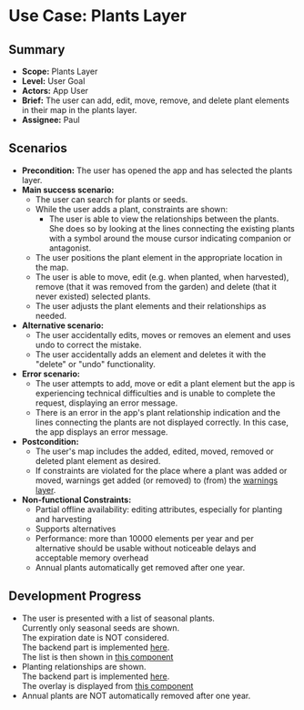 # Use Case: Plants Layer

## Summary

- **Scope:** Plants Layer
- **Level:** User Goal
- **Actors:** App User
- **Brief:** The user can add, edit, move, remove, and delete plant elements in their map in the plants layer.
- **Assignee:** Paul

## Scenarios

- **Precondition:**
  The user has opened the app and has selected the plants layer.
- **Main success scenario:**
  - The user can search for plants or seeds.
  - While the user adds a plant, constraints are shown:
    - The user is able to view the relationships between the plants.
      She does so by looking at the lines connecting the existing plants with a symbol around the mouse cursor indicating companion or antagonist.
  - The user positions the plant element in the appropriate location in the map.
  - The user is able to move, edit (e.g. when planted, when harvested), remove (that it was removed from the garden) and delete (that it never existed) selected plants.
  - The user adjusts the plant elements and their relationships as needed.
- **Alternative scenario:**
  - The user accidentally edits, moves or removes an element and uses undo to correct the mistake.
  - The user accidentally adds an element and deletes it with the "delete" or "undo" functionality.
- **Error scenario:**
  - The user attempts to add, move or edit a plant element but the app is experiencing technical difficulties and is unable to complete the request, displaying an error message.
  - There is an error in the app's plant relationship indication and the lines connecting the plants are not displayed correctly. In this case, the app displays an error message.
- **Postcondition:**
  - The user's map includes the added, edited, moved, removed or deleted plant element as desired.
  - If constraints are violated for the place where a plant was added or moved, warnings get added (or removed) to (from) the [warnings layer](../assigned/warnings_layer.md).
- **Non-functional Constraints:**
  - Partial offline availability: editing attributes, especially for planting and harvesting
  - Supports alternatives
  - Performance: more than 10000 elements per year and per alternative should be usable without noticeable delays and acceptable memory overhead
  - Annual plants automatically get removed after one year.

## Development Progress

- The user is presented with a list of seasonal plants.  
  Currently only seasonal seeds are shown.  
  The expiration date is NOT considered.  
  The backend part is implemented [here](https://github.com/ElektraInitiative/PermaplanT/blob/9927a132de09377baad47237f3048939f84c568b/backend/src/controller/planting_suggestions.rs).  
  The list is then shown in [this component](https://github.com/ElektraInitiative/PermaplanT/blob/9927a132de09377baad47237f3048939f84c568b/frontend/src/features/map_planning/layers/plant/components/PlantSuggestionList.tsx)
- Planting relationships are shown.  
  The backend part is implemented [here](https://github.com/ElektraInitiative/PermaplanT/blob/9927a132de09377baad47237f3048939f84c568b/backend/src/controller/plant_layer.rs).  
  The overlay is displayed from [this component](https://github.com/ElektraInitiative/PermaplanT/blob/9927a132de09377baad47237f3048939f84c568b/frontend/src/features/map_planning/layers/plant/components/PlantLayerRelationsOverlay.tsx)
- Annual plants are NOT automatically removed after one year.
